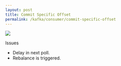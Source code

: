 ```yaml
---
layout: post
title: Commit Specific Offset
permalink: /kafka/consumer/commit-specific-offset
---
```


![]({{site.cdn}}/kafka/commit-specific-offset.png)

Issues
-	Delay in next poll.
-	Rebalance is triggered.
